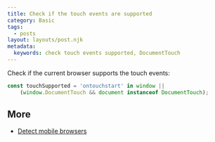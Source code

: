 ```yaml
---
title: Check if the touch events are supported
category: Basic
tags:
  - posts
layout: layouts/post.njk
metadata:
  keywords: check touch events supported, DocumentTouch
---
```


Check if the current browser supports the touch events:

```js
const touchSupported = 'ontouchstart' in window || 
    (window.DocumentTouch && document instanceof DocumentTouch);
```

## More

* [Detect mobile browsers](/detect-mobile-browsers)